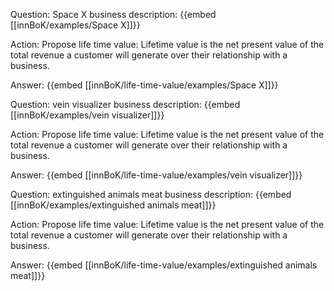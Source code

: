 Question: Space X business description:
{{embed [[innBoK/examples/Space X]]}}

Action: Propose life time value: Lifetime value is the net present value of the total revenue a customer will generate over their relationship with a business.

Answer:
{{embed [[innBoK/life-time-value/examples/Space X]]}}

Question: vein visualizer business description:
{{embed [[innBoK/examples/vein visualizer]]}}

Action: Propose life time value: Lifetime value is the net present value of the total revenue a customer will generate over their relationship with a business.

Answer:
{{embed [[innBoK/life-time-value/examples/vein visualizer]]}}

Question: extinguished animals meat business description:
{{embed [[innBoK/examples/extinguished animals meat]]}}

Action: Propose life time value: Lifetime value is the net present value of the total revenue a customer will generate over their relationship with a business.

Answer:
{{embed [[innBoK/life-time-value/examples/extinguished animals meat]]}}



